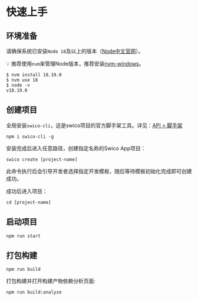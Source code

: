 
# 快速上手

## 环境准备
请确保系统已安装`Node 18`及以上的版本（[Node中文官网]）。

:bulb:  推荐使用`nvm`来管理Node版本，推荐安装[nvm-windows]。

```shell:no-line-numbers
$ nvm install 18.19.0
$ nvm use 18
$ node -v
v18.19.0
```

## 创建项目

全局安装`swico-cli`，这是swico项目的官方脚手架工具。详见：[API > 脚手架]    
```shell:no-line-numbers
npm i swico-cli -g
```

安装完成后进入任意路径，创建指定名称的Swico App项目：
```shell:no-line-numbers
swico create [project-name]
```
此命令执行后会引导开发者选择指定开发模板，随后等待模板初始化完成即可创建成功。

成功后进入项目：
```shell:no-line-numbers
cd [project-name]
```

## 启动项目

```shell:no-line-numbers
npm run start
```
## 打包构建

```shell:no-line-numbers
npm run build
```
打包构建并打开构建产物依赖分析页面:
```shell:no-line-numbers
npm run build:analyze
```


[nvm-windows]:https://github.com/coreybutler/nvm-windows
[Node中文官网]:https://www.nodejs.com.cn/
[API > 脚手架]:/cli
